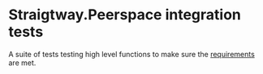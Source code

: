 # Straigtway.Peerspace integration tests

A suite of tests testing high level functions to make sure
the [requirements](../Requirements.md) are met. 